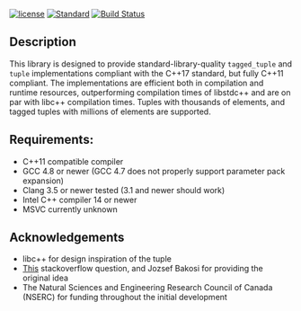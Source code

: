 [![license](http://img.shields.io/badge/license-boost-blue.svg)](https://github.com/nilsdeppe/tuples/blob/master/LICENSE.md)
[![Standard](https://img.shields.io/badge/c%2B%2B-11-blue.svg)](https://en.wikipedia.org/wiki/C%2B%2B#Standardization)
[![Build Status](https://travis-ci.org/nilsdeppe/tuples.svg?branch=master)](https://travis-ci.org/nilsdeppe/tuples)

## Description

This library is designed to provide standard-library-quality
`tagged_tuple` and `tuple` implementations compliant with the C++17 standard,
but fully C++11 compliant. The implementations are efficient both in
compilation and runtime resources, outperforming compilation times of libstdc++
and are on par with libc++ compilation times. Tuples with thousands of elements,
and tagged tuples with millions of elements are supported.

## Requirements:
- C++11 compatible compiler
- GCC 4.8 or newer (GCC 4.7 does not properly support parameter pack expansion)
- Clang 3.5 or newer tested (3.1 and newer should work)
- Intel C++ compiler 14 or newer
- MSVC currently unknown

## Acknowledgements

- libc++ for design inspiration of the tuple
- [This](https://stackoverflow.com/questions/13065166/c11-tagged-tuple)
stackoverflow question, and Jozsef Bakosi for providing the original idea
- The Natural Sciences and Engineering Research Council of Canada (NSERC)
for funding throughout the initial development
